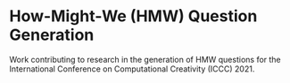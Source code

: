 # How-Might-We (HMW) Question Generation
Work contributing to research in the generation of HMW questions for the International Conference on Computational Creativity (ICCC) 2021.
